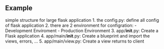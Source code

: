 Example
-------

simple structure for large flask application
    1.  the config.py: define all config of flask application
    2.  there are 2 environment for configration:
        -   Development Enviroment
        -   Production Environment
    3.  app/__init__.py: Create a Flask application
    4.  app/main/__init__.py: Create a blueprint and import the views, errors, ...
    5.  app/main/view.py: Create a view returns to client       
